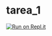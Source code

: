 # tarea_1
[![Run on Repl.it](https://repl.it/badge/github/cognosipsi/tarea_1)](https://repl.it/github/cognosipsi/tarea_1)